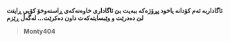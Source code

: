 **ئاگاداربە ئەم کۆدانە یاخود پڕۆژەکە ببەیت بێ ئاگاداری خاوەنەکەی ڕاستەوخۆ کۆپی ڕایتت لێ دەدرێت و وێبسایتەکەت داون دەکرێت...
لەگەڵ ڕێزم**
> **Monty404**
